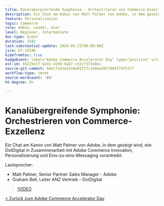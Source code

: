 ```yaml
---
title: Kanalübergreifende Symphonie - Orchestrieren von Commerce-Exzellenz
description: Ein Chat am Kamin von Matt Palmer von Adobe, in dem gezeigt wird, wie DotDigital in Zusammenarbeit mit Adobe Commerce Innovation, Personalisierung und Eins-zu-eins-Messaging vorantreibt.
feature: Personalization
topic: Commerce
role: Admin, Leader, User
level: Beginner, Intermediate
doc-type: Event
duration: 1582
last-substantial-update: 2024-05-21T00:00:00Z
jira: KT-15546
hidefromtoc: true
badgeEvent: label="Adobe Commerce Accelerator Day" type="positive" url="https://experienceleague.adobe.com/de/docs/events/apac-commerce-recordings/2024/overview"
exl-id: 65225e1f-62d1-4158-9ab7-c53cf372e8ec
source-git-commit: 0ebc7343e2d19e91f27c1bbba20f290ef7df5377
workflow-type: tm+mt
source-wordcount: '84'
ht-degree: 0%

---
```


# Kanalübergreifende Symphonie: Orchestrieren von Commerce-Exzellenz

Ein Chat am Kamin von Matt Palmer von Adobe, in dem gezeigt wird, wie DotDigital in Zusammenarbeit mit Adobe Commerce Innovation, Personalisierung und Eins-zu-eins-Messaging vorantreibt.

Lautsprecher:

+ Matt Palmer, Senior Partner Sales Manager - Adobe
+ Graham Bell, Leiter ANZ Vertrieb - DotDigital

>[!VIDEO](https://video.tv.adobe.com/v/3429273/?learn=on)

[&lt; Zurück zum Adobe Commerce Accelerator Day](./overview.md)
